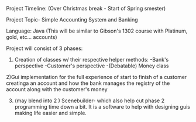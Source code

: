 Project Timeline: (Over Christmas break - Start of Spring smester)

Project Topic- Simple Accounting System and Banking

Language: Java 
(This will be similar to Gibson's 1302 course with Platinum, gold, etc... accounts)

Project will consist of 3 phases:

1) Creation of classes w/ their respective helper methods:
     -Bank's perspective 
     -Customer's perspective 
     -(Debatable) Money class 

2)Gui implementation for the full experience of start to finish of a customer creatinga an account and how the bank manages the registry of the account along with the customer's money

3) (may blend into 2 ) Scenebuilder- which also help cut phase 2 programming time down a bit.  It is a software to help with designing guis making life easier and simple. 
